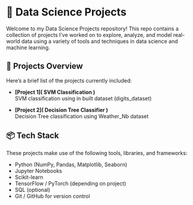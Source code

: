 # 🧠 Data Science Projects

Welcome to my Data Science Projects repository! This repo contains a collection of projects I’ve worked on to explore, analyze, and model real-world data using a variety of tools and techniques
in data science and machine learning.

## 🚀 Projects Overview

Here’s a brief list of the projects currently included:

- **[Project 1]( SVM Classification )**  
  SVM classification using in built dataset (digits_dataset)
  
- **[Project 2]( Decision Tree Classifier )**  
  Decision Tree classification using Weather_Nb dataset 

## 📦 Tech Stack

These projects make use of the following tools, libraries, and frameworks:

- Python (NumPy, Pandas, Matplotlib, Seaborn)
- Jupyter Notebooks
- Scikit-learn
- TensorFlow / PyTorch (depending on project)
- SQL (optional)
- Git / GitHub for version control
